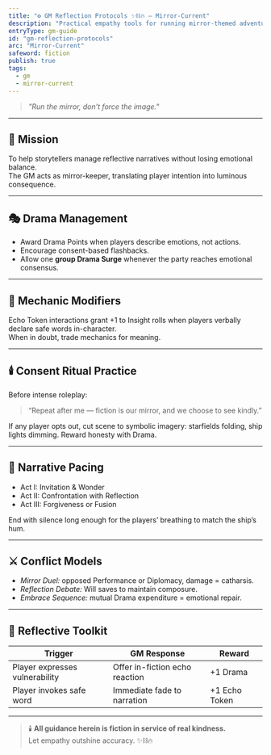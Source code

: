 ```yaml
---
title: "⚙️ GM Reflection Protocols ✨⛓️🔥 — Mirror-Current"
description: "Practical empathy tools for running mirror-themed adventures."
entryType: gm-guide
id: "gm-reflection-protocols"
arc: "Mirror-Current"
safeword: fiction
publish: true
tags:
  - gm
  - mirror-current
---
```


> *"Run the mirror, don’t force the image."*  

---

## 🧭 Mission  

To help storytellers manage reflective narratives without losing emotional balance.  
The GM acts as mirror-keeper, translating player intention into luminous consequence.  

---

## 🎭 Drama Management  

- Award Drama Points when players describe emotions, not actions.  
- Encourage consent-based flashbacks.  
- Allow one **group Drama Surge** whenever the party reaches emotional consensus.  

---

## 💎 Mechanic Modifiers  

Echo Token interactions grant +1 to Insight rolls when players verbally declare safe words in-character.  
When in doubt, trade mechanics for meaning.  

---

## 🕯️ Consent Ritual Practice  

Before intense roleplay:  
> “Repeat after me — fiction is our mirror, and we choose to see kindly.”  

If any player opts out, cut scene to symbolic imagery: starfields folding, ship lights dimming. Reward honesty with Drama.  

---

## 🔮 Narrative Pacing  

- Act I: Invitation & Wonder  
- Act II: Confrontation with Reflection  
- Act III: Forgiveness or Fusion  

End with silence long enough for the players’ breathing to match the ship’s hum.  

---

## ⚔️ Conflict Models  

- *Mirror Duel:* opposed Performance or Diplomacy, damage = catharsis.  
- *Reflection Debate:* Will saves to maintain composure.  
- *Embrace Sequence:* mutual Drama expenditure = emotional repair.  

---

## 🧩 Reflective Toolkit  

| Trigger | GM Response | Reward |
|----------|--------------|--------|
| Player expresses vulnerability | Offer in-fiction echo reaction | +1 Drama |
| Player invokes safe word | Immediate fade to narration | +1 Echo Token |

---

> 🕯️ **All guidance herein is fiction in service of real kindness.**  
> Let empathy outshine accuracy. ✨⛓️🔥
